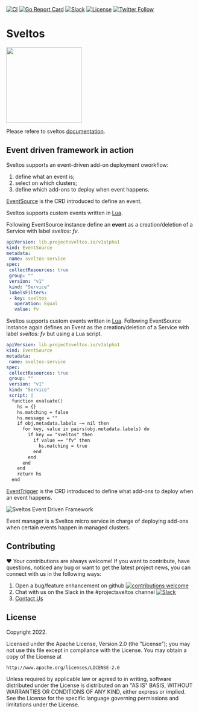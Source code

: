[![CI](https://github.com/projectsveltos/event-manager/actions/workflows/main.yaml/badge.svg)](https://github.com/projectsveltos/event-manager/actions)
[![Go Report Card](https://goreportcard.com/badge/github.com/projectsveltos/event-manager)](https://goreportcard.com/report/github.com/projectsveltos/event-manager)
[![Slack](https://img.shields.io/badge/join%20slack-%23projectsveltos-brighteen)](https://join.slack.com/t/projectsveltos/shared_invite/zt-1hraownbr-W8NTs6LTimxLPB8Erj8Q6Q)
[![License](https://img.shields.io/badge/license-Apache-blue.svg)](LICENSE)
[![Twitter Follow](https://img.shields.io/twitter/follow/projectsveltos?style=social)](https://twitter.com/projectsveltos)

# Sveltos

<img src="https://raw.githubusercontent.com/projectsveltos/sveltos/main/docs/assets/logo.png" width="200">

Please refere to sveltos [documentation](https://projectsveltos.github.io/sveltos/).

## Event driven framework in action

Sveltos supports an event-driven add-on deployment oworkflow:

1. define what an event is;
2. select on which clusters;
3. define which add-ons to deploy when event happens.

[EventSource](https://github.com/projectsveltos/libsveltos/blob/main/api/v1alpha1/eventsource_type.go) is the CRD introduced to define an event.

Sveltos supports custom events written in [Lua](https://www.lua.org/).

Following EventSource instance define an __event__ as a creation/deletion of a Service with label *sveltos: fv*.

```yaml
apiVersion: lib.projectsveltos.io/v1alpha1
kind: EventSource
metadata:
 name: sveltos-service
spec:
 collectResources: true
 group: ""
 version: "v1"
 kind: "Service"
 labelsFilters:
 - key: sveltos
   operation: Equal
   value: fv
```

Sveltos supports custom events written in [Lua](https://www.lua.org/). 
Following EventSource instance again defines an Event as the creation/deletion of a Service with label *sveltos: fv* but using a Lua script. 

```yaml
apiVersion: lib.projectsveltos.io/v1alpha1
kind: EventSource
metadata:
 name: sveltos-service
spec:
 collectResources: true
 group: ""
 version: "v1"
 kind: "Service"
 script: |
  function evaluate()
    hs = {}
    hs.matching = false
    hs.message = ""
    if obj.metadata.labels ~= nil then
      for key, value in pairs(obj.metadata.labels) do
        if key == "sveltos" then
          if value == "fv" then
            hs.matching = true
          end
        end
      end
    end
    return hs
  end
```

[EventTrigger](https://github.com/projectsveltos/libsveltos/blob/main/api/v1alpha1/eventtrigger_type.go) is the CRD introduced to define what add-ons to deploy when an event happens.

![Sveltos Event Driven Framework](https://github.com/projectsveltos/demos/blob/main//event-driven/event_driven_framework.gif)

Event manager is a Sveltos micro service in charge of deploying add-ons when certain events happen in managed clusters.

## Contributing 

❤️ Your contributions are always welcome! If you want to contribute, have questions, noticed any bug or want to get the latest project news, you can connect with us in the following ways:

1. Open a bug/feature enhancement on github [![contributions welcome](https://img.shields.io/badge/contributions-welcome-brightgreen.svg?style=flat)](https://github.com/projectsveltos/addon-controller/issues)
2. Chat with us on the Slack in the #projectsveltos channel [![Slack](https://img.shields.io/badge/join%20slack-%23projectsveltos-brighteen)](https://join.slack.com/t/projectsveltos/shared_invite/zt-1hraownbr-W8NTs6LTimxLPB8Erj8Q6Q)
3. [Contact Us](mailto:support@projectsveltos.io)

## License

Copyright 2022.

Licensed under the Apache License, Version 2.0 (the "License");
you may not use this file except in compliance with the License.
You may obtain a copy of the License at

    http://www.apache.org/licenses/LICENSE-2.0

Unless required by applicable law or agreed to in writing, software
distributed under the License is distributed on an "AS IS" BASIS,
WITHOUT WARRANTIES OR CONDITIONS OF ANY KIND, either express or implied.
See the License for the specific language governing permissions and
limitations under the License.
